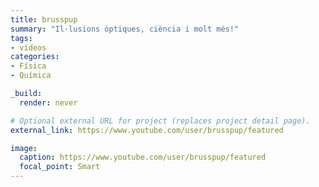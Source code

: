 ```yaml
---
title: brusspup
summary: "Il·lusions òptiques, ciència i molt més!"
tags:
- vídeos
categories: 
- Física
- Química

_build:
  render: never

# Optional external URL for project (replaces project detail page).
external_link: https://www.youtube.com/user/brusspup/featured

image:
  caption: https://www.youtube.com/user/brusspup/featured
  focal_point: Smart
---
```

